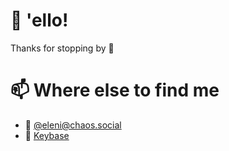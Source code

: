 # 👋 'ello! 

Thanks for stopping by 🙂

# 📫 Where else to find me

* 🐘 [@eleni@chaos.social](https://chaos.social/@eleni)
* 🔑 [Keybase](https://keybase.io/eleni)

<!---
Geekfish/Geekfish is a ✨ special ✨ repository because its `README.md` (this file) appears on your GitHub profile.
You can click the Preview link to take a look at your changes.
--->
